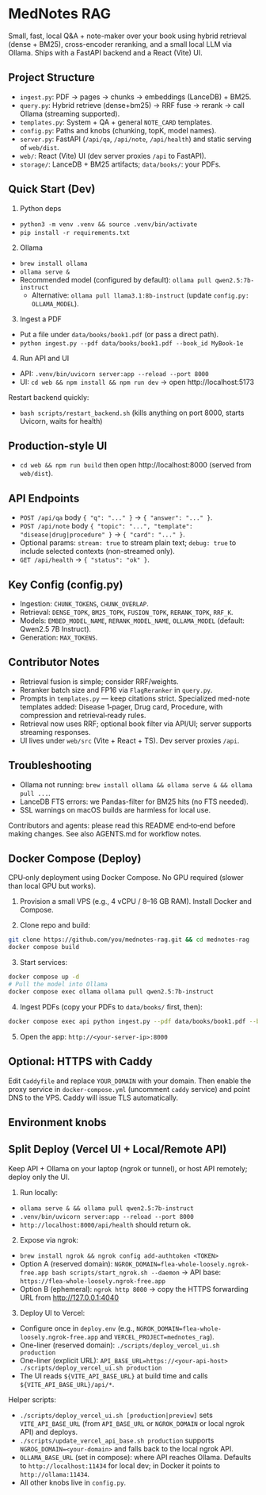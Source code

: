 MedNotes RAG
============

Small, fast, local Q&A + note-maker over your book using hybrid retrieval (dense + BM25), cross-encoder reranking, and a small local LLM via Ollama. Ships with a FastAPI backend and a React (Vite) UI.

Project Structure
-----------------
- `ingest.py`: PDF → pages → chunks → embeddings (LanceDB) + BM25.
- `query.py`: Hybrid retrieve (dense+bm25) → RRF fuse → rerank → call Ollama (streaming supported).
- `templates.py`: System + QA + general `NOTE_CARD` templates.
- `config.py`: Paths and knobs (chunking, topK, model names).
- `server.py`: FastAPI (`/api/qa`, `/api/note`, `/api/health`) and static serving of `web/dist`.
- `web/`: React (Vite) UI (dev server proxies `/api` to FastAPI).
- `storage/`: LanceDB + BM25 artifacts; `data/books/`: your PDFs.

Quick Start (Dev)
-----------------
1) Python deps
- `python3 -m venv .venv && source .venv/bin/activate`
- `pip install -r requirements.txt`

2) Ollama
- `brew install ollama`
- `ollama serve &`
- Recommended model (configured by default): `ollama pull qwen2.5:7b-instruct`
  - Alternative: `ollama pull llama3.1:8b-instruct` (update `config.py: OLLAMA_MODEL`).

3) Ingest a PDF
- Put a file under `data/books/book1.pdf` (or pass a direct path).
- `python ingest.py --pdf data/books/book1.pdf --book_id MyBook-1e`

4) Run API and UI
- API: `.venv/bin/uvicorn server:app --reload --port 8000`
- UI: `cd web && npm install && npm run dev` → open http://localhost:5173

Restart backend quickly:
- `bash scripts/restart_backend.sh` (kills anything on port 8000, starts Uvicorn, waits for health)

Production-style UI
-------------------
- `cd web && npm run build` then open http://localhost:8000 (served from `web/dist`).

API Endpoints
-------------
- `POST /api/qa` body `{ "q": "..." }` → `{ "answer": "..." }`.
- `POST /api/note` body `{ "topic": "...", "template": "disease|drug|procedure" }` → `{ "card": "..." }`.
- Optional params: `stream: true` to stream plain text; `debug: true` to include selected contexts (non-streamed only).
- `GET /api/health` → `{ "status": "ok" }`.

Key Config (config.py)
----------------------
- Ingestion: `CHUNK_TOKENS`, `CHUNK_OVERLAP`.
- Retrieval: `DENSE_TOPK`, `BM25_TOPK`, `FUSION_TOPK`, `RERANK_TOPK`, `RRF_K`.
- Models: `EMBED_MODEL_NAME`, `RERANK_MODEL_NAME`, `OLLAMA_MODEL` (default: Qwen2.5 7B Instruct).
- Generation: `MAX_TOKENS`.

 Contributor Notes
-----------------
- Retrieval fusion is simple; consider RRF/weights.
- Reranker batch size and FP16 via `FlagReranker` in `query.py`.
- Prompts in `templates.py` — keep citations strict. Specialized med-note templates added: Disease 1‑pager, Drug card, Procedure, with compression and retrieval‑ready rules.
- Retrieval now uses RRF; optional book filter via API/UI; server supports streaming responses.
- UI lives under `web/src` (Vite + React + TS). Dev server proxies `/api`.

Troubleshooting
---------------
- Ollama not running: `brew install ollama && ollama serve & && ollama pull ...`.
- LanceDB FTS errors: we Pandas-filter for BM25 hits (no FTS needed).
- SSL warnings on macOS builds are harmless for local use.

Contributors and agents: please read this README end‑to‑end before making changes. See also AGENTS.md for workflow notes.

Docker Compose (Deploy)
-----------------------
CPU‑only deployment using Docker Compose. No GPU required (slower than local GPU but works).

1) Provision a small VPS (e.g., 4 vCPU / 8–16 GB RAM). Install Docker and Compose.

2) Clone repo and build:

```bash
git clone https://github.com/you/mednotes-rag.git && cd mednotes-rag
docker compose build
```

3) Start services:

```bash
docker compose up -d
# Pull the model into Ollama
docker compose exec ollama ollama pull qwen2.5:7b-instruct
```

4) Ingest PDFs (copy your PDFs to `data/books/` first, then):

```bash
docker compose exec api python ingest.py --pdf data/books/book1.pdf --book_id Harrison-20e
```

5) Open the app: `http://<your-server-ip>:8000`

Optional: HTTPS with Caddy
--------------------------
Edit `Caddyfile` and replace `YOUR_DOMAIN` with your domain. Then enable the proxy service in `docker-compose.yml` (uncomment `caddy` service) and point DNS to the VPS. Caddy will issue TLS automatically.

Environment knobs
-----------------

Split Deploy (Vercel UI + Local/Remote API)
------------------------------------------
Keep API + Ollama on your laptop (ngrok or tunnel), or host API remotely; deploy only the UI.

1) Run locally:
- `ollama serve & && ollama pull qwen2.5:7b-instruct`
- `.venv/bin/uvicorn server:app --reload --port 8000`
- `http://localhost:8000/api/health` should return ok.

2) Expose via ngrok:
- `brew install ngrok && ngrok config add-authtoken <TOKEN>`
- Option A (reserved domain): `NGROK_DOMAIN=flea-whole-loosely.ngrok-free.app bash scripts/start_ngrok.sh --daemon` → API base: `https://flea-whole-loosely.ngrok-free.app`
- Option B (ephemeral): `ngrok http 8000` → copy the HTTPS forwarding URL from http://127.0.0.1:4040

3) Deploy UI to Vercel:
- Configure once in `deploy.env` (e.g., `NGROK_DOMAIN=flea-whole-loosely.ngrok-free.app` and `VERCEL_PROJECT=mednotes_rag`).
- One-liner (reserved domain): `./scripts/deploy_vercel_ui.sh production`
- One-liner (explicit URL): `API_BASE_URL=https://<your-api-host> ./scripts/deploy_vercel_ui.sh production`
- The UI reads `${VITE_API_BASE_URL}` at build time and calls `${VITE_API_BASE_URL}/api/*`.

Helper scripts:
- `./scripts/deploy_vercel_ui.sh [production|preview]` sets `VITE_API_BASE_URL` (from `API_BASE_URL` or `NGROK_DOMAIN` or local ngrok API) and deploys.
- `./scripts/update_vercel_api_base.sh production` supports `NGROG_DOMAIN=<your-domain>` and falls back to the local ngrok API.
- `OLLAMA_BASE_URL` (set in compose): where API reaches Ollama. Defaults to `http://localhost:11434` for local dev; in Docker it points to `http://ollama:11434`.
- All other knobs live in `config.py`.
